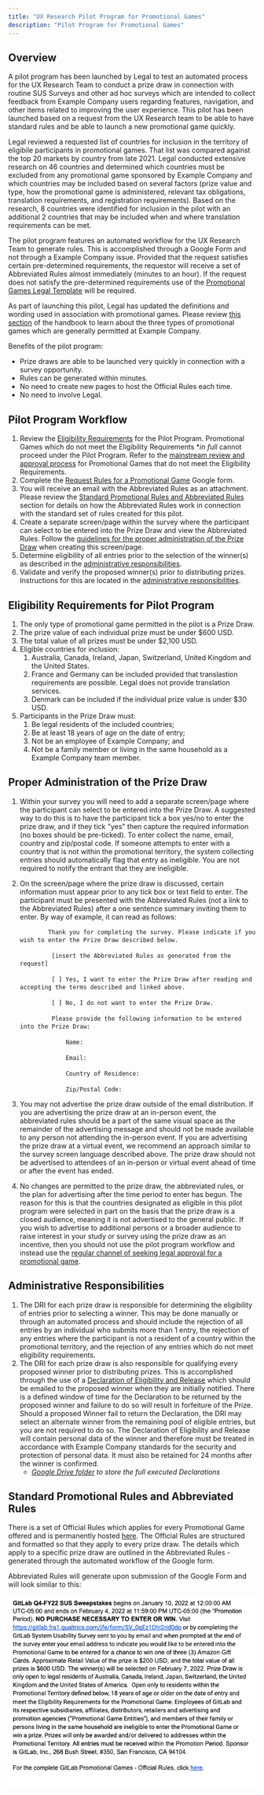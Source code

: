 ```yaml
---
title: "UX Research Pilot Program for Promotional Games"
description: "Pilot Program for Promotional Games"
---
```


## Overview

A pilot program has been launched by Legal to test an automated process for the UX Research Team to conduct a prize draw in connection with routine SUS Surveys and other ad hoc surveys which are intended to collect feedback from Example Company users regarding features, navigation, and other items related to improving the user experience. This pilot has been launched based on a request from the UX Research team to be able to have standard rules and be able to launch a new promotional game quickly.

Legal reviewed a requested list of countries for inclusion in the territory of eligibile participants in promotional games. That list was compared against the top 20 markets by country from late 2021. Legal conducted extensive research on 46 countries and determined which countries must be excluded from any promotional game sponsored by Example Company and which countries may be included based on several factors (prize value and type, how the promotional game is administered, relevant tax obligations, translation requirements, and registration requirements). Based on the research, 8 countries were identified for inclusion in the pilot with an additional 2 countries that may be included when and where translation requirements can be met.

The pilot program features an automated workflow for the UX Research Team to generate rules. This is accomplished through a Google Form and not through a Example Company issue. Provided that the request satisfies certain pre-determined requirements, the requestor will receive a set of Abbreviated Rules almost immediately (minutes to an hour). If the request does not satisfy the pre-determined requirements use of the [Promotional Games Legal Template](https://example_company.com/example_company-com/marketing/marketing-operations/-/issues/new?issuable_template=promotional_games_legal_template) will be required.

As part of launching this pilot, Legal has updated the definitions and wording used in association with promotional games.  Please review [this section](/handbook/legal/marketing-collaboration/#promotional-games) of the handbook to learn about the three types of promotional games which are generally permitted at Example Company.

Benefits of the pilot program:

- Prize draws are able to be launched very quickly in connection with a survey opportunity.
- Rules can be generated within minutes.
- No need to create new pages to host the Official Rules each time.
- No need to involve Legal.

## Pilot Program Workflow

1. Review the [Eligibility Requirements](#eligibility-requirements-for-pilot-program) for the Pilot Program. Promotional Games which do not meet the Eligibility Requirements **in full* cannot proceed under the Pilot Program. Refer to the [mainstream review and approval process](/handbook/legal/marketing-collaboration/#promotional-games) for Promotional Games that do not meet the Eligibility Requirements.
1. Complete the [Request Rules for a Promotional Game](https://docs.google.com/forms/d/e/1FAIpQLSdVxpGQDt-lPKPIEuGaUnrR2F8F_wS43dVkmVs4ugoaGSNVqA/viewform?usp=sf_link) Google form.
1. You will receive an email with the Abbreviated Rules as an attachment. Please review the [Standard Promotional Rules and Abbreviated Rules](#standard-promotional-rules-and-abbreviated-rules) section for details on how the Abbreviated Rules work in connection with the standard set of rules created for this pilot.
1. Create a separate screen/page within the survey where the participant can select to be entered into the Prize Draw and view the Abbreviated Rules. Follow the [guidelines for the proper administration of the Prize Draw](#proper-administration-of-the-prize-draw) when creating this screen/page.
1. Determine eligibility of all entries prior to the selection of the winner(s) as described in the [administrative responsibilities](#administrative-responsibilities).
1. Validate and verify the proposed winner(s) prior to distributing prizes. Instructions for this are located in the [administrative responsibilities](#administrative-responsibilities).

## Eligibility Requirements for Pilot Program

1. The only type of promotional game permitted in the pilot is a Prize Draw.
1. The prize value of each individual prize must be under $600 USD.
1. The total value of all prizes must be under $2,100 USD.
1. Eligible countries for inclusion:
    1. Australia, Canada, Ireland, Japan, Switzerland, United Kingdom and the United States.
    1. France and Germany can be included provided that translastion requirements are possible. Legal does not provide translation services.
    1. Denmark can be included if the individual prize value is under $30 USD.
1. Participants in the Prize Draw must:
    1. Be legal residents of the included countries;
    1. Be at least 18 years of age on the date of entry;
    1. Not be an employee of Example Company; and
    1. Not be a family member or living in the same household as a Example Company team member.

## Proper Administration of the Prize Draw

1. Within your survey you will need to add a separate screen/page where the participant can select to be entered into the Prize Draw. A suggested way to do this is to have the participant tick a box yes/no to enter the prize draw, and if they tick "yes" then capture the required information (no boxes should be pre-ticked). To enter collect the name, email, country and zip/postal code. If someone attempts to enter with a country that is not within the promotional territory, the system collecting entries should automatically flag that entry as ineligible.  You are not required to notify the entrant that they are ineligible.
1. On the screen/page where the prize draw is discussed, certain information must appear prior to any tick box or text field to enter.  The participant must be presented with the Abbreviated Rules (not a link to the Abbreviated Rules) after a one sentence summary inviting them to enter. By way of example, it can read as follows:

   ```plain
           Thank you for completing the survey. Please indicate if you wish to enter the Prize Draw described below.

            [insert the Abbreviated Rules as generated from the request]

            [ ] Yes, I want to enter the Prize Draw after reading and accepting the terms described and linked above.

            [ ] No, I do not want to enter the Prize Draw.

            Please provide the following information to be entered into the Prize Draw:

                Name:

                Email:

                Country of Residence:

                Zip/Postal Code:
   ```

1. You may not advertise the prize draw outside of the email distribution. If you are advertising the prize draw at an in-person event, the abbreviated rules should be a part of the same visual space as the remainder of the advertising message and should not be made available to any person not attending the in-person event. If you are advertising the prize draw at a virtual event, we recommend an approach similar to the survey screen language described above. The prize draw should not be advertised to attendees of an in-person or virtual event ahead of time or after the event has ended.
1. No changes are permitted to the prize draw, the abbreviated rules, or the plan for advertising after the time period to enter has begun. The reason for this is that the countries designated as eligible in this pilot program were selected in part on the basis that the prize draw is a closed audience, meaning it is not advertised to the general public. If you wish to advertise to additional persons or a broader audience to raise interest in your study or survey using the prize draw as an incentive, then you should not use the pilot program workflow and instead use the [regular channel of seeking legal approval for a promotional game](/handbook/legal/marketing-collaboration/#promotional-games).

## Administrative Responsibilities

1. The DRI for each prize draw is responsible for determining the eligibility of entries prior to selecting a winner. This may be done manually or through an automated process and should include the rejection of all entries by an individual who submits more than 1 entry, the rejection of any entries where the participant is not a resident of a country within the promotional territory, and the rejection of any entries which do not meet eligibility requirements.
1. The DRI for each prize draw is also responsible for qualifying every proposed winner prior to distributing prizes. This is accomplished through the use of a [Declaration of Eligibility and Release](https://drive.google.com/file/d/1LsYGszz9B8RYq-oCG46e6ubz9XTvDNk2/view?usp=sharing) which should be emailed to the proposed winner when they are initially notified. There is a defined window of time for the Declaration to be returned by the proposed winner and failure to do so will result in forfeiture of the Prize. Should a proposed Winner fail to return the Declaration, the DRI may select an alternate winner from the remaining pool of eligible entries, but you are not required to do so. The Declaration of Eligibility and Release will contain personal data of the winner and therefore must be treated in accordance with Example Company standards for the security and protection of personal data. It must also be retained for 24 months after the winner is confirmed.
    - *[Google Drive folder](https://drive.google.com/drive/folders/0AAQKT2RtdwgLUk9PVA) to store the full executed Declarations*

## Standard Promotional Rules and Abbreviated Rules

There is a set of Official Rules which applies for every Promotional Game offered and is permanently hosted [here](/handbook/legal/promotional-game-standard-rules/). The Official Rules are structured and formatted so that they apply to every prize draw. The details which apply to a specific prize draw are outlined in the Abbreviated Rules - generated through the automated workflow of the Google form.

Abbreviated Rules will generate upon submission of the Google Form and will look similar to this:

![Example Company Promotion Rules](q4-fy22-sus-sweepstakes.png)
